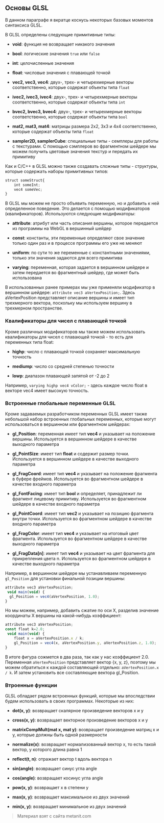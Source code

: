## Основы GLSL

В данном параграфе я вкратце коснусь некоторых базовых моментов синтаксиса GLSL.

В GLSL определены следующие примитивные типы:

- **void**: функция не возвращает никакого значения

- **bool**: логические значения `true` или `false`

- **int**: целочисленные значения

- **float**: числовые значения с плавающей точкой

- **vec2, vec3, vec4**: двух-, трех- и четырехмерные векторы соответственно, которые содержат объекты типа `float`

- **ivec2, ivec3, ivec4**: двух-, трех- и четырехмерные векторы соответственно, которые содержат объекты типа `int`

- **bvec2, bvec3, bvec4**: двух-, трех- и четырехмерные векторы соответственно, которые содержат объекты типа `bool`

- **mat2, mat3, mat4**: матрицы размера 2х2, 3х3 и 4х4 соответственно, которые содержат объекты типа `float`

- **sampler2D, samplerCube**: специальные типы - семплеры для работы с текстурами. С помощью сэмплеров во фрагментном шейдере мы можем 
получить цветовые значения текстур и передать их примитиву

Как и С/С++ в GLSL можно также создавать сложные типы - структуры, которые содержать наборы примитивных типов:

```js
struct someStruct{
    int someInt;
    vec4 someVec;
}
```

В GLSL мы можем не просто объявить переменную, но и добавить к ней определенное поведение. Это делается с помощью модификаторов (квалификаторов). Используются следующие модификаторы:

- **attribute**: атрибут или часть описания вершины, которое передается из программы на WebGL в вершинный шейдер

- **const**: константы, эти переменные определяют свое значение только один раз и в процессе программы его уже не меняют

- **uniform**: по сути то же переменные с константными значениями, только эти значения задаются для всего примитива

- **varying**: переменная, которая задается в вершинном шейдере и затем передается во фрагментный шейдер, где может быть использована

В использованных ранее примерах мы уже применяли модификатор в вершинном шейдере: `attribute vec3 aVertexPosition;`. Здесь aVertexPosition представляет описание вершины и имеет тип трехмерного вектора, поскольку мы используем вершину в трехмерном пространстве.

### Квалификаторы для чисел с плавающей точкой

Кроме различных модификаторов мы также можем использовать квалификаторы для чисел с плавающей точкой - то есть для переменных типа float:

- **highp**: число с плавающей точкой сохраняет максимальную точность

- **mediump**: число со средней степенью точности

- **lowp**: диапазон плавающей запятой от -2 до 2

Например, `varying highp vec4 vColor;` - здесь каждое число float в векторе vec4 имеет высокую точность.

### Встроенные глобальные переменные GLSL

Кроме задаваемых разработчиком переменных GLSL имеет также небольшой набор встроенных глобальных переменных, которые могут использоваться в вершинном или фрагментном шейдерах:

- **gl_Position**: переменная имеет тип **vec4** и указывает на положение вершины. Используется 
в вершинном шейдере в качестве выходного параметра

- **gl_PointSize**: имеет тип **float** и содержит размер точки. Используется 
в вершинном шейдере в качестве выходного параметра

- **gl_FragCoord**: имеет тип **vec4** и указывает на положение фрагмента в буфере фреймов. 
Используется во фрагментном шейдере в качестве входного параметра

- **gl_FontFacing**: имеет тип **bool** и определяет, принадлежит ли фрагмент лицевому примитиву. 
Используется во фрагментном шейдере в качестве входного параметра

- **gl_PointCoord**: имеет тип **vec2** и указывает на позицию фрагмента внутри точки. 
Используется во фрагментном шейдере в качестве входного параметра

- **gl_FragColor**: имеет тип **vec4** и указывает на итоговый цвет фрагмента. 
Используется во фрагментном шейдере в качестве выходного параметра

- **gl_FragData[n]**: имеет тип **vec4** и указывает на цвет фрагмента для прикрепления цвета n. 
Используется во фрагментном шейдере в качестве выходного параметра

Например, в вершинном шейдере мы устанавливаем переменную `gl_Position` для установки финальной позиции вершины:

```js
attribute vec3 aVertexPosition;
 void main(void) {
  gl_Position = vec4(aVertexPosition, 1.0);
}
```

Но мы можем, например, добавить сжатие по оси X, разделив значение координаты Х вершины на какой-нибудь коэффициент:

```js
attribute vec3 aVertexPosition;
const float k=2.0;
 void main(void) {
    float x = aVertexPosition.x / k;
    gl_Position = vec4(x, aVertexPosition.y, aVertexPosition.z, 1.0);
}
```

В итоге фигура сожмется в два раза, так как у нас коэффициент 2.0. Переменная `aVertexPosition` представляет вектор {x, y, z}, поэтому мы можем обратиться к каждой составляющей отдельно: `aVertexPosition.x / k`. И затем установить все составляющие вектора gl_Position.

### Втроенные функции

GLSL обладает рядом встроенных функций, которые мы впоследствии будем использовать в своих программах. Некоторые из них:

- **dot(x, y)**: возвращает скалярное произведение векторов x и y

- **cross(x, y)**: возвращает векторное произведение векторов x и y

- **matrixCompMult(mat x, mat y)**: возвращает произведение матриц x и y, которые должны быть одной размерности

- **normalize(x)**: возвращает нормализованный вектор x, то есть такой вектор, у которого длина равна 1

- **reflect(t, n)**: отражает вектор t вдоль вектора n

- **sin(angle)**: возвращает синус угла angle

- **cos(angle)**: возвращает косинус угла angle

- **pow(x, y)**: возвращает x в степени y

- **max(x, y)**: возвращает максимальное из двух значений

- **min(x, y)**: возвращает минимальное из двух значений


> Материал взят с сайта metanit.com